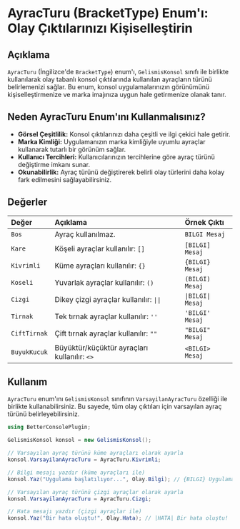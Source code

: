 # AyracTuru (BracketType) Enum'ı: Olay Çıktılarınızı Kişiselleştirin

## Açıklama

`AyracTuru` (İngilizce'de `BracketType`) enum'ı, `GelismisKonsol` sınıfı ile birlikte kullanılarak olay tabanlı konsol çıktılarında kullanılan ayraçların türünü belirlemenizi sağlar. Bu enum, konsol uygulamalarınızın görünümünü kişiselleştirmenize ve marka imajınıza uygun hale getirmenize olanak tanır.

## Neden AyracTuru Enum'ını Kullanmalısınız?

*   **Görsel Çeşitlilik:** Konsol çıktılarınızı daha çeşitli ve ilgi çekici hale getirir.
*   **Marka Kimliği:** Uygulamanızın marka kimliğiyle uyumlu ayraçlar kullanarak tutarlı bir görünüm sağlar.
*   **Kullanıcı Tercihleri:** Kullanıcılarınızın tercihlerine göre ayraç türünü değiştirme imkanı sunar.
*   **Okunabilirlik:** Ayraç türünü değiştirerek belirli olay türlerini daha kolay fark edilmesini sağlayabilirsiniz.

## Değerler

| Değer          | Açıklama                                                                 | Örnek Çıktı     |
| :------------- | :----------------------------------------------------------------------- | :-------------- |
| `Bos`         | Ayraç kullanılmaz.                                                         | `BILGI Mesaj`   |
| `Kare`         | Köşeli ayraçlar kullanılır: `[]`                                        | `[BILGI] Mesaj` |
| `Kivrimli`     | Küme ayraçları kullanılır: `{}`                                        | `{BILGI} Mesaj` |
| `Koseli`       | Yuvarlak ayraçlar kullanılır: `()`                                      | `(BILGI) Mesaj` |
| `Cizgi`        | Dikey çizgi ayraçlar kullanılır: `\|\|`                                    | `\|BILGI\| Mesaj` |
| `Tirnak`       | Tek tırnak ayraçlar kullanılır: `''`                                    | `'BILGI' Mesaj` |
| `CiftTirnak`   | Çift tırnak ayraçlar kullanılır: `""`                                    | `"BILGI" Mesaj` |
| `BuyukKucuk`   | Büyüktür/küçüktür ayraçları kullanılır: `<>`                              | `<BILGI> Mesaj` |

## Kullanım

`AyracTuru` enum'ını `GelismisKonsol` sınıfının `VarsayilanAyracTuru` özelliği ile birlikte kullanabilirsiniz. Bu sayede, tüm olay çıktıları için varsayılan ayraç türünü belirleyebilirsiniz.

```csharp
using BetterConsolePlugin;

GelismisKonsol konsol = new GelismisKonsol();

// Varsayılan ayraç türünü küme ayraçları olarak ayarla
konsol.VarsayilanAyracTuru = AyracTuru.Kivrimli;

// Bilgi mesajı yazdır (küme ayraçları ile)
konsol.Yaz("Uygulama başlatılıyor...", Olay.Bilgi); // {BILGI} Uygulama başlatılıyor...

// Varsayılan ayraç türünü çizgi ayraçlar olarak ayarla
konsol.VarsayilanAyracTuru = AyracTuru.Cizgi;

// Hata mesajı yazdır (çizgi ayraçlar ile)
konsol.Yaz("Bir hata oluştu!", Olay.Hata); // |HATA| Bir hata oluştu!
